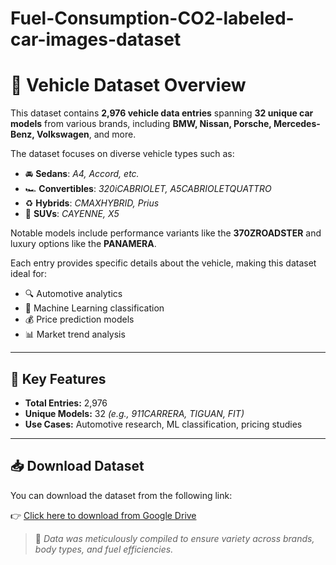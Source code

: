 # Fuel-Consumption-CO2-labeled-car-images-dataset



# 🚗 Vehicle Dataset Overview

This dataset contains **2,976 vehicle data entries** spanning **32 unique car models** from various brands, including **BMW, Nissan, Porsche, Mercedes-Benz, Volkswagen**, and more.

The dataset focuses on diverse vehicle types such as:

- 🚘 **Sedans**: *A4, Accord, etc.*
- 🏎️ **Convertibles**: *320iCABRIOLET, A5CABRIOLETQUATTRO*
- ♻️ **Hybrids**: *CMAXHYBRID, Prius*
- 🚙 **SUVs**: *CAYENNE, X5*

Notable models include performance variants like the **370ZROADSTER** and luxury options like the **PANAMERA**.

Each entry provides specific details about the vehicle, making this dataset ideal for:

- 🔍 Automotive analytics
- 🤖 Machine Learning classification
- 💰 Price prediction models
- 📊 Market trend analysis

---

## 📌 Key Features

- **Total Entries:** 2,976  
- **Unique Models:** 32 *(e.g., 911CARRERA, TIGUAN, FIT)*  
- **Use Cases:** Automotive research, ML classification, pricing studies

---

## 📥 Download Dataset

You can download the dataset from the following link:

👉 [Click here to download from Google Drive](https://drive.google.com/drive/folders/1lDcClUoJqpATohCM99O7xI6u8nNrWszN?usp=sharing)

> 📁 *Data was meticulously compiled to ensure variety across brands, body types, and fuel efficiencies.*
